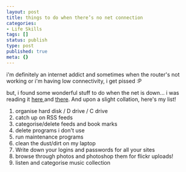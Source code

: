 ```yaml
---
layout: post
title: things to do when there’s no net connection
categories:
- Life Skills
tags: []
status: publish
type: post
published: true
meta: {}
---
```

i'm definitely an internet addict and sometimes when the router's not working or i'm having low connectivity, i get pissed :P

but, i found some wonderful stuff to do when the net is down... i was reading it <a href="http://commutesmarter.blogspot.com/2007/02/five-more-things-to-do-with-no-net.html">here </a>and <a href="http://speakingfreely.wordpress.com/2007/02/06/five-things-to-do-with-a-pc-when-you-have-no-internet-connection/">there</a>. And upon a slight collation, here's my list!
<ol>
	<li>organise hard disk / D drive / C drive</li>
	<li>catch up on RSS feeds</li>
	<li>categorise/delete feeds and book marks</li>
	<li>delete programs i don't use</li>
	<li>run maintenance programs</li>
	<li>clean the dust/dirt on my laptop</li>
	<li>Write down your logins and passwords for all your sites</li>
	<li>browse through photos and photoshop them for flickr uploads!</li>
	<li>listen and categorise music collection</li>
</ol>

